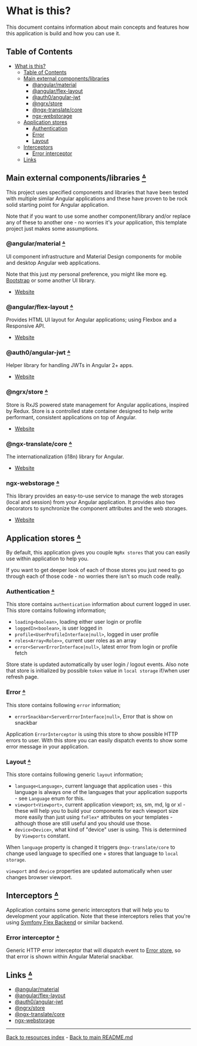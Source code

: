 # What is this?

This document contains information about main concepts and features how this
application is build and how you can use it.

## Table of Contents

* [What is this?](#what-is-this)
  * [Table of Contents](#table-of-contents)
  * [Main external components/libraries](#main-external-componentslibraries-table-of-contents)
    * [@angular/material](#angularmaterial-table-of-contents)
    * [@angular/flex-layout](#angularflex-layout-table-of-contents)
    * [@auth0/angular-jwt](#auth0angular-jwt-table-of-contents)
    * [@ngrx/store](#ngrxstore-table-of-contents)
    * [@ngx-translate/core](#ngx-translatecore-table-of-contents)
    * [ngx-webstorage](#ngx-webstorage-table-of-contents)
  * [Application stores](#application-stores-table-of-contents)
    * [Authentication](#authentication-table-of-contents)
    * [Error](#error-interceptor-table-of-contents)
    * [Layout](#layout-table-of-contents)
  * [Interceptors](#interceptors-table-of-contents)
    * [Error interceptor](#error-interceptor-table-of-contents)
  * [Links](#links-table-of-contents)

## Main external components/libraries [ᐞ](#table-of-contents)

This project uses specified components and libraries that have been tested with
multiple similar Angular applications and these have proven to be rock solid
starting point for Angular application.

Note that if you want to use some another component/library and/or replace any
of these to another one - no worries it's _your_ application, this template
project just makes some assumptions.

### @angular/material [ᐞ](#table-of-contents)

UI component infrastructure and Material Design components for mobile and
desktop Angular web applications.

Note that this just _my_ personal preference, you might like more eg.
[Bootstrap](https://getbootstrap.com/)
or some another UI library.

* [Website](https://material.angular.io/)

### @angular/flex-layout [ᐞ](#table-of-contents)

Provides HTML UI layout for Angular applications; using Flexbox and a
Responsive API.

* [Website](https://github.com/angular/flex-layout)

### @auth0/angular-jwt [ᐞ](#table-of-contents)

Helper library for handling JWTs in Angular 2+ apps.

* [Website](https://github.com/auth0/angular2-jwt)

### @ngrx/store [ᐞ](#table-of-contents)

Store is RxJS powered state management for Angular applications, inspired by
Redux. Store is a controlled state container designed to help write performant,
consistent applications on top of Angular.

* [Website](https://ngrx.io/guide/store)

### @ngx-translate/core [ᐞ](#table-of-contents)

The internationalization (i18n) library for Angular.

* [Website](http://www.ngx-translate.com/)

### ngx-webstorage [ᐞ](#table-of-contents)

This library provides an easy-to-use service to manage the web storages (local
and session) from your Angular application. It provides also two decorators to
synchronize the component attributes and the web storages.

* [Website](https://github.com/PillowPillow/ng2-webstorage)

## Application stores [ᐞ](#table-of-contents)

By default, this application gives you couple `NgRx stores` that you can easily
use within application to help you.

If you want to get deeper look of each of those stores you just need to go
through each of those code - no worries there isn't so much code really.

### Authentication [ᐞ](#table-of-contents)

This store contains `authentication` information about current logged in user.
This store contains following information;

* `loading<boolean>`, loading either user login or profile
* `loggedIn<boolean>`, is user logged in
* `profile<UserProfileInterface|null>`, logged in user profile
* `roles<Array<Role>>`, current user roles as an array
* `error<ServerErrorInterface|null>`, latest error from login or profile fetch

Store state is updated automatically by user login / logout events. Also note
that store is initialized by possible `token` value in `local storage` if/when
user refresh page.

### Error [ᐞ](#table-of-contents)

This store contains following `error` information;

* `errorSnackbar<ServerErrorInterface|null>`, Error that is show on snackbar

Application `ErrorInterceptor` is using this store to show possible HTTP errors
to user. With this store you can easily dispatch events to show some error
message in your application.

### Layout [ᐞ](#table-of-contents)

This store contains following generic `layout` information;

* `language<Language>`, current language that application uses - this language
is always one of the languages that your application supports - see `Language`
enum for this.
* `viewport<Viewport>`, current application viewport; xs, sm, md, lg or xl -
these will help you to build your components for each viewport size more
easily than just using `fxFlex*` attributes on your templates - although those
are still useful and you should use those.
* `device<Device>`, what kind of "device" user is using. This is determined
by `Viewports` constant.

When `language` property is changed it triggers `@ngx-translate/core` to change
used language to specified one + stores that language to `local storage`.

`viewport` and `device` properties are updated automatically when user changes
browser viewport.

## Interceptors [ᐞ](#table-of-contents)

Application contains some generic interceptors that will help you to
development your application. Note that these interceptors relies that you're
using
[Symfony Flex Backend](https://github.com/tarlepp/symfony-flex-backend)
or similar backend.

### Error interceptor [ᐞ](#table-of-contents)

Generic HTTP error interceptor that will dispatch event to
[Error store](#error),
so that error is shown within Angular Material snackbar.

## Links [ᐞ](#table-of-contents)

* [@angular/material](https://material.angular.io/)
* [@angular/flex-layout](https://github.com/angular/flex-layout)
* [@auth0/angular-jwt](https://github.com/auth0/angular2-jwt)
* [@ngrx/store](https://ngrx.io/guide/store)
* [@ngx-translate/core](http://www.ngx-translate.com/)
* [ngx-webstorage](https://github.com/PillowPillow/ng2-webstorage)

---

[Back to resources index](README.md) - [Back to main README.md](../README.md)
